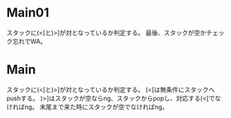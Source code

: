 # Main01
スタックに(<\[と)>\]が対となっているか判定する。
最後、スタックが空かチェック忘れでWA。

# Main
スタックに(<\[と)>\]が対となっているか判定する。
(<\[は無条件にスタックへpushする。
)>\]はスタックが空ならng、スタックからpopし、対応する(<\[でなければng。
末尾まで来た時にスタックが空でなければng。
